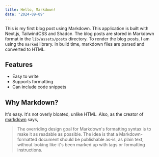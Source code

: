 ```yaml
---
title: Hello, Markdown!
date: "2024-09-09"
---
```


This is my first blog post using Markdown. This application is built with Next.js, TailwindCSS and Shadcn. The blog posts are stored in Markdown format in the `lib/assets/posts` directory. To render the blog posts, I am using the `marked` library. In build time, markdown files are parsed and converted to HTML.

## Features

- Easy to write
- Supports formatting
- Can include code snippets

## Why Markdown?

It's easy. It's not overly bloated, unlike HTML. Also, as the creator of [markdown] says,

> The overriding design goal for Markdown's
> formatting syntax is to make it as readable
> as possible. The idea is that a
> Markdown-formatted document should be
> publishable as-is, as plain text, without
> looking like it's been marked up with tags
> or formatting instructions.

[Marked]: https://github.com/markedjs/marked/
[Markdown]: http://daringfireball.net/projects/markdown/

